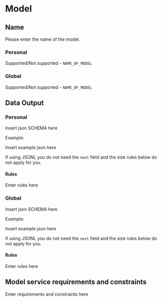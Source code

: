 # Model

## Name

Please enter the name of the model.

### Personal

Supported/Not supported - `NAME_OF_MODEL`

### Global

Supported/Not supported - `NAME_OF_MODEL`

## Data Output

### Personal

Insert json SCHEMA here

Example:

Insert example json here

If using JSONL you do not need the `next` field and the size rules below do not apply for you.

#### Rules

Enter rules here

### Global

Insert json SCHEMA here

Example:

Insert example json here

If using JSONL you do not need the `next` field and the size rules below do not apply for you.

#### Rules

Enter rules here

## Model service requirements and constraints

Enter requirements and constraints here
